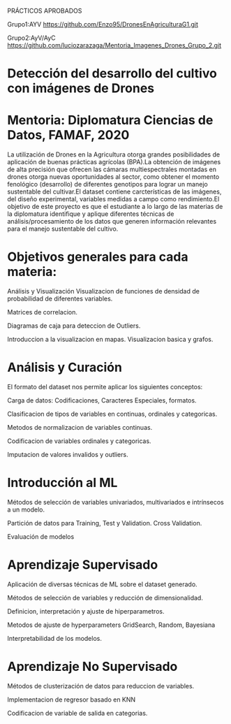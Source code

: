 PRÁCTICOS APROBADOS


Grupo1:AYV
https://github.com/Enzo95/DronesEnAgriculturaG1.git



Grupo2:AyV/AyC
https://github.com/luciozarazaga/Mentoria_Imagenes_Drones_Grupo_2.git


# Detección del desarrollo del cultivo con imágenes de Drones
# Mentoria: Diplomatura Ciencias de Datos, FAMAF, 2020
La utilización de Drones en la Agricultura otorga grandes posibilidades de aplicación de buenas prácticas agrícolas (BPA).La obtención de 
imágenes de alta precisión que ofrecen las cámaras multiespectrales montadas en drones otorga nuevas oportunidades al sector, como 
obtener el momento fenológico (desarrollo) de diferentes genotipos para lograr un manejo sustentable del cultivar.El dataset contiene carcterísticas de las imágenes, del diseño experimental, variables medidas a campo como rendimiento.El objetivo
de este proyecto es que el estudiante a lo largo de las materias de la diplomatura identifique y aplique diferentes técnicas de 
análisis/procesamiento de los datos que generen información relevantes para el manejo sustentable del cultivo.

# Objetivos generales para cada materia:
Análisis y Visualización
Visualizacion de funciones de densidad de probabilidad de diferentes variables.

Matrices de correlacion.

Diagramas de caja para deteccion de Outliers.

Introduccion a la visualizacion en mapas.
Visualizacion basica y grafos.

# Análisis y Curación
El formato del dataset nos permite aplicar los siguientes conceptos:

Carga de datos: Codificaciones, Caracteres Especiales, formatos.

Clasificacion de tipos de variables en continuas, ordinales y categoricas.

Metodos de normalizacion de variables continuas.

Codificacion de variables ordinales y categoricas.

Imputacion de valores invalidos y outliers.


# Introducción al ML

Métodos de selección de variables univariados, multivariados e intrínsecos a un modelo.

Partición de datos para Training, Test y Validation. Cross Validation.

Evaluación de modelos

# Aprendizaje Supervisado
Aplicación de diversas técnicas de ML sobre el dataset generado.

Métodos de selección de variables y reducción de dimensionalidad.

Definicion, interpretación y ajuste de hiperparametros.

Metodos de ajuste de hyperparameters GridSearch, Random, Bayesiana

Interpretabilidad de los modelos.

# Aprendizaje No Supervisado
Métodos de clusterización de datos para reduccion de variables.

Implementacion de regresor basado en KNN

Codificacion de variable de salida en categorias.
